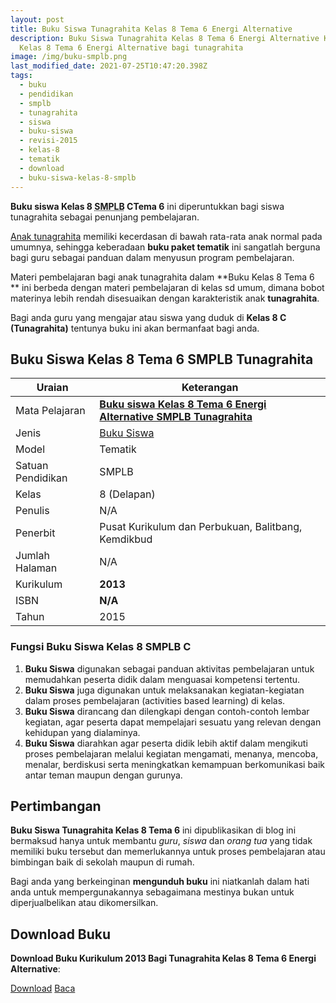 ```yaml
---
layout: post
title: Buku Siswa Tunagrahita Kelas 8 Tema 6 Energi Alternative
description: Buku Siswa Tunagrahita Kelas 8 Tema 6 Energi Alternative Kurikulum 2013, Download buku
  Kelas 8 Tema 6 Energi Alternative bagi tunagrahita
image: /img/buku-smplb.png
last_modified_date: 2021-07-25T10:47:20.398Z
tags:
  - buku
  - pendidikan
  - smplb
  - tunagrahita
  - siswa
  - buku-siswa
  - revisi-2015
  - kelas-8
  - tematik
  - download
  - buku-siswa-kelas-8-smplb
---
```



**Buku siswa Kelas 8 <abbr title="Sekolah Dasar Luar Biasa">SMPLB</abbr> CTema 6** ini diperuntukkan bagi siswa tunagrahita sebagai penunjang pembelajaran.

[Anak tunagrahita](/teori/tunagrahita) memiliki kecerdasan di bawah rata-rata anak normal pada umumnya, sehingga keberadaan **buku paket tematik** ini sangatlah berguna bagi guru sebagai panduan dalam menyusun program pembelajaran.

Materi pembelajaran bagi anak tunagrahita dalam **Buku Kelas 8 Tema 6 ** ini berbeda dengan materi pembelajaran di kelas sd umum, dimana bobot materinya lebih rendah disesuaikan dengan karakteristik anak **tunagrahita**.

Bagi anda guru yang mengajar atau siswa yang duduk di **Kelas 8 C (Tunagrahita)** tentunya buku ini akan bermanfaat bagi anda.

## Buku Siswa Kelas 8 Tema 6 SMPLB Tunagrahita  

|Uraian|Keterangan|
| --- | --- |
|Mata Pelajaran|<a href="/bse/buku-siswa-tunagrahita-kelas-8-tema-6-energi-alternative" title="Buku siswa Kelas 8 Tema 6 Energi Alternative SMPLB Tunagrahita"><strong>Buku siswa Kelas 8 Tema 6 Energi Alternative SMPLB Tunagrahita</strong></a>|
|Jenis|<a href="/bse" title="Buku Siswa" target="_blank">Buku Siswa</a>|
|Model|Tematik|
|Satuan Pendidikan|SMPLB|
|Kelas|8 (Delapan)|
|Penulis|N/A|
|Penerbit|Pusat Kurikulum dan Perbukuan, Balitbang, Kemdikbud|
|Jumlah Halaman|N/A|
|Kurikulum|<strong>2013</strong>|
|ISBN|<strong>N/A</strong>|
|Tahun|2015|


### Fungsi Buku Siswa Kelas 8 SMPLB C
1. **Buku Siswa**  digunakan sebagai panduan aktivitas pembelajaran untuk memudahkan peserta didik dalam menguasai kompetensi tertentu.
2. **Buku Siswa**  juga digunakan untuk melaksanakan kegiatan-kegiatan dalam proses pembelajaran (activities based learning) di kelas.
3. **Buku Siswa** dirancang dan dilengkapi dengan contoh-contoh lembar kegiatan, agar peserta dapat mempelajari sesuatu yang relevan dengan kehidupan yang dialaminya.
4. **Buku Siswa** diarahkan agar peserta didik lebih aktif dalam mengikuti proses pembelajaran melalui kegiatan mengamati, menanya, mencoba, menalar, berdiskusi serta meningkatkan kemampuan berkomunikasi baik antar teman maupun dengan gurunya.


## Pertimbangan
**Buku Siswa Tunagrahita Kelas 8 Tema 6** ini dipublikasikan di blog ini bermaksud hanya untuk membantu _guru_, _siswa_ dan _orang tua_ yang tidak memiliki buku tersebut dan memerlukannya untuk proses pembelajaran atau bimbingan baik di sekolah maupun di rumah.

Bagi anda yang berkeinginan <b>mengunduh buku</b> ini niatkanlah dalam hati anda untuk mempergunakannya sebagaimana mestinya bukan untuk diperjualbelikan atau dikomersilkan.
  
## Download Buku
**Download Buku Kurikulum 2013 Bagi Tunagrahita Kelas 8 Tema 6 Energi Alternative**:
<p class="center"><a class="button download" href="https://docs.google.com/uc?export=download&id=1-tyd3UnvkcXLVyoeIWXziin94QLPwBqF" rel="nofollow" target="_blank" title="Download">Download</a>
<a class="button demo open-dialog" href="https://drive.google.com/file/d/1-tyd3UnvkcXLVyoeIWXziin94QLPwBqF/preview" rel="nofollow" target="_blank" title="Download">Baca</a></p>
